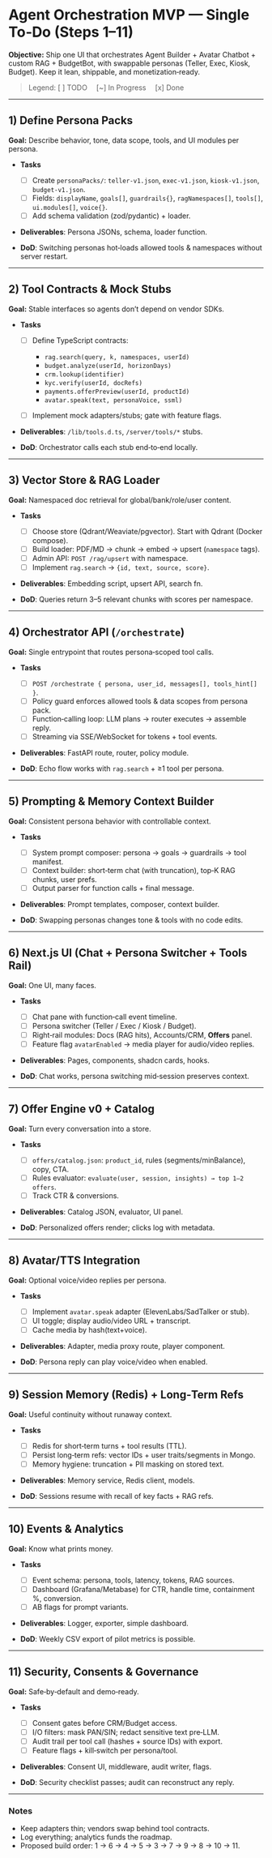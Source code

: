 # Agent Orchestration MVP — Single To‑Do (Steps 1–11)

**Objective:** Ship one UI that orchestrates Agent Builder + Avatar Chatbot + custom RAG + BudgetBot, with swappable personas (Teller, Exec, Kiosk, Budget). Keep it lean, shippable, and monetization‑ready.

> Legend: \[ ] TODO  \[\~] In Progress  \[x] Done

---

## 1) Define Persona Packs

**Goal:** Describe behavior, tone, data scope, tools, and UI modules per persona.

* **Tasks**

  * [ ] Create `personaPacks/`: `teller-v1.json`, `exec-v1.json`, `kiosk-v1.json`, `budget-v1.json`.
  * [ ] Fields: `displayName`, `goals[]`, `guardrails{}`, `ragNamespaces[]`, `tools[]`, `ui.modules[]`, `voice{}`.
  * [ ] Add schema validation (zod/pydantic) + loader.
* **Deliverables**: Persona JSONs, schema, loader function.
* **DoD**: Switching personas hot‑loads allowed tools & namespaces without server restart.

---

## 2) Tool Contracts & Mock Stubs

**Goal:** Stable interfaces so agents don’t depend on vendor SDKs.

* **Tasks**

  * [ ] Define TypeScript contracts:

    * `rag.search(query, k, namespaces, userId)`
    * `budget.analyze(userId, horizonDays)`
    * `crm.lookup(identifier)`
    * `kyc.verify(userId, docRefs)`
    * `payments.offerPreview(userId, productId)`
    * `avatar.speak(text, personaVoice, ssml)`
  * [ ] Implement mock adapters/stubs; gate with feature flags.
* **Deliverables**: `/lib/tools.d.ts`, `/server/tools/*` stubs.
* **DoD**: Orchestrator calls each stub end‑to‑end locally.

---

## 3) Vector Store & RAG Loader

**Goal:** Namespaced doc retrieval for global/bank/role/user content.

* **Tasks**

  * [ ] Choose store (Qdrant/Weaviate/pgvector). Start with Qdrant (Docker compose).
  * [ ] Build loader: PDF/MD → chunk → embed → upsert (`namespace` tags).
  * [ ] Admin API: `POST /rag/upsert` with namespace.
  * [ ] Implement `rag.search` → `{id, text, source, score}`.
* **Deliverables**: Embedding script, upsert API, search fn.
* **DoD**: Queries return 3–5 relevant chunks with scores per namespace.

---

## 4) Orchestrator API (`/orchestrate`)

**Goal:** Single entrypoint that routes persona‑scoped tool calls.

* **Tasks**

  * [ ] `POST /orchestrate { persona, user_id, messages[], tools_hint[] }`.
  * [ ] Policy guard enforces allowed tools & data scopes from persona pack.
  * [ ] Function‑calling loop: LLM plans → router executes → assemble reply.
  * [ ] Streaming via SSE/WebSocket for tokens + tool events.
* **Deliverables**: FastAPI route, router, policy module.
* **DoD**: Echo flow works with `rag.search` + ≥1 tool per persona.

---

## 5) Prompting & Memory Context Builder

**Goal:** Consistent persona behavior with controllable context.

* **Tasks**

  * [ ] System prompt composer: persona → goals → guardrails → tool manifest.
  * [ ] Context builder: short‑term chat (with truncation), top‑K RAG chunks, user prefs.
  * [ ] Output parser for function calls + final message.
* **Deliverables**: Prompt templates, composer, context builder.
* **DoD**: Swapping personas changes tone & tools with no code edits.

---

## 6) Next.js UI (Chat + Persona Switcher + Tools Rail)

**Goal:** One UI, many faces.

* **Tasks**

  * [ ] Chat pane with function‑call event timeline.
  * [ ] Persona switcher (Teller / Exec / Kiosk / Budget).
  * [ ] Right‑rail modules: Docs (RAG hits), Accounts/CRM, **Offers** panel.
  * [ ] Feature flag `avatarEnabled` → media player for audio/video replies.
* **Deliverables**: Pages, components, shadcn cards, hooks.
* **DoD**: Chat works, persona switching mid‑session preserves context.

---

## 7) Offer Engine v0 + Catalog

**Goal:** Turn every conversation into a store.

* **Tasks**

  * [ ] `offers/catalog.json`: `product_id`, rules (segments/minBalance), copy, CTA.
  * [ ] Rules evaluator: `evaluate(user, session, insights) → top 1–2 offers`.
  * [ ] Track CTR & conversions.
* **Deliverables**: Catalog JSON, evaluator, UI panel.
* **DoD**: Personalized offers render; clicks log with metadata.

---

## 8) Avatar/TTS Integration

**Goal:** Optional voice/video replies per persona.

* **Tasks**

  * [ ] Implement `avatar.speak` adapter (ElevenLabs/SadTalker or stub).
  * [ ] UI toggle; display audio/video URL + transcript.
  * [ ] Cache media by hash(text+voice).
* **Deliverables**: Adapter, media proxy route, player component.
* **DoD**: Persona reply can play voice/video when enabled.

---

## 9) Session Memory (Redis) + Long‑Term Refs

**Goal:** Useful continuity without runaway context.

* **Tasks**

  * [ ] Redis for short‑term turns + tool results (TTL).
  * [ ] Persist long‑term refs: vector IDs + user traits/segments in Mongo.
  * [ ] Memory hygiene: truncation + PII masking on stored text.
* **Deliverables**: Memory service, Redis client, models.
* **DoD**: Sessions resume with recall of key facts + RAG refs.

---

## 10) Events & Analytics

**Goal:** Know what prints money.

* **Tasks**

  * [ ] Event schema: persona, tools, latency, tokens, RAG sources.
  * [ ] Dashboard (Grafana/Metabase) for CTR, handle time, containment %, conversion.
  * [ ] AB flags for prompt variants.
* **Deliverables**: Logger, exporter, simple dashboard.
* **DoD**: Weekly CSV export of pilot metrics is possible.

---

## 11) Security, Consents & Governance

**Goal:** Safe‑by‑default and demo‑ready.

* **Tasks**

  * [ ] Consent gates before CRM/Budget access.
  * [ ] I/O filters: mask PAN/SIN; redact sensitive text pre‑LLM.
  * [ ] Audit trail per tool call (hashes + source IDs) with export.
  * [ ] Feature flags + kill‑switch per persona/tool.
* **Deliverables**: Consent UI, middleware, audit writer, flags.
* **DoD**: Security checklist passes; audit can reconstruct any reply.

---

### Notes

* Keep adapters thin; vendors swap behind tool contracts.
* Log everything; analytics funds the roadmap.
* Proposed build order: 1 → 6 → 4 → 5 → 3 → 7 → 9 → 8 → 10 → 11.
